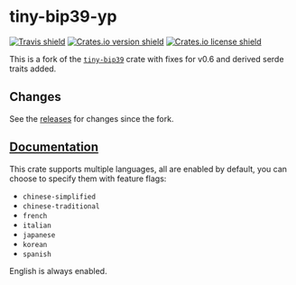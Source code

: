 # tiny-bip39-yp

[![Travis shield](https://travis-ci.org/maciejhirsz/tiny-bip39.svg)](https://travis-ci.org/maciejhirsz/tiny-bip39.svg)
[![Crates.io version shield](https://img.shields.io/crates/v/tiny-bip39.svg)](https://crates.io/crates/tiny-bip39)
[![Crates.io license shield](https://img.shields.io/crates/l/tiny-bip39.svg)](https://crates.io/crates/tiny-bip39)

This is a fork of the [`tiny-bip39`](https://github.com/maciejhirsz/tiny-bip39) crate with fixes for v0.6 and derived serde traits added.

## Changes

See the [releases](https://github.com/maciejhirsz/tiny-bip39/releases) for changes since the fork.

## [Documentation](https://docs.rs/tiny-bip39)

This crate supports multiple languages, all are enabled by default, you
can choose to specify them with feature flags:

+ `chinese-simplified`
+ `chinese-traditional`
+ `french`
+ `italian`
+ `japanese`
+ `korean`
+ `spanish`

English is always enabled.
